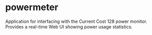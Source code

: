 powermeter
==========

Application for interfacing with the Current Cost 128 power monitor. Provides a real-time Web UI showing power usage statistics.
